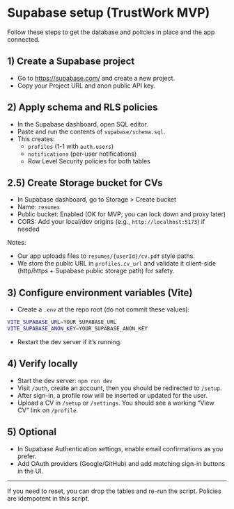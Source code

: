 # Supabase setup (TrustWork MVP)

Follow these steps to get the database and policies in place and the app connected.

## 1) Create a Supabase project

- Go to <https://supabase.com/> and create a new project.
- Copy your Project URL and anon public API key.

## 2) Apply schema and RLS policies

- In the Supabase dashboard, open SQL editor.
- Paste and run the contents of `supabase/schema.sql`.
- This creates:
  - `profiles` (1-1 with `auth.users`)
  - `notifications` (per-user notifications)
  - Row Level Security policies for both tables

## 2.5) Create Storage bucket for CVs

- In Supabase dashboard, go to Storage > Create bucket
- Name: `resumes`
- Public bucket: Enabled (OK for MVP; you can lock down and proxy later)
- CORS: Add your local/dev origins (e.g., `http://localhost:5173`) if needed

Notes:

- Our app uploads files to `resumes/{userId}/cv.pdf` style paths.
- We store the public URL in `profiles.cv_url` and validate it client-side (http/https + Supabase public storage path) for safety.

## 3) Configure environment variables (Vite)

- Create a `.env` at the repo root (do not commit these values):

```bash
VITE_SUPABASE_URL=YOUR_SUPABASE_URL
VITE_SUPABASE_ANON_KEY=YOUR_SUPABASE_ANON_KEY
```

- Restart the dev server if it’s running.

## 4) Verify locally

- Start the dev server: `npm run dev`
- Visit `/auth`, create an account, then you should be redirected to `/setup`.
- After sign-in, a profile row will be inserted or updated for the user.
- Upload a CV in `/setup` or `/settings`. You should see a working “View CV” link on `/profile`.

## 5) Optional

- In Supabase Authentication settings, enable email confirmations as you prefer.
- Add OAuth providers (Google/GitHub) and add matching sign-in buttons in the UI.

---

If you need to reset, you can drop the tables and re-run the script. Policies are idempotent in this script.
